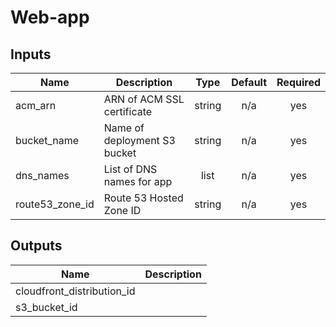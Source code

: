 # Web-app

## Inputs

| Name | Description | Type | Default | Required |
|------|-------------|:----:|:-----:|:-----:|
| acm\_arn | ARN of ACM SSL certificate | string | n/a | yes |
| bucket\_name | Name of deployment S3 bucket | string | n/a | yes |
| dns\_names | List of DNS names for app | list | n/a | yes |
| route53\_zone\_id | Route 53 Hosted Zone ID | string | n/a | yes |

## Outputs

| Name | Description |
|------|-------------|
| cloudfront\_distribution\_id |  |
| s3\_bucket\_id |  |